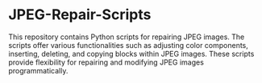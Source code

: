 # JPEG-Repair-Scripts
This repository contains Python scripts for repairing JPEG images. The scripts offer various functionalities such as adjusting color components, inserting, deleting, and copying blocks within JPEG images. These scripts provide flexibility for repairing and modifying JPEG images programmatically.
